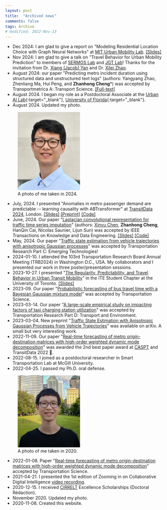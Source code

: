 ```yaml
---
layout: post
title:  "Archived news"
comments: false
tags: Archive
# modified: 2022-Nov-13
---
```

- Dec 2024: I am glad to give a report on "Modeling Residential Location Choice with Graph Neural Networks" at [MIT Urban Mobility Lab](https://mobility.mit.edu/). [[Slides]](assets/files/MIT_SRB2024.pdf)
- Nov 2024: I am glad to give a talk on "Travel Behavior for Urban Mobility Prediction" to members of [SERMOS Lab](https://faculty.eng.ufl.edu/sermos-lab/) and [JGT Lab](https://jacobyan0.github.io/)! Thanks for the invitation from Dr. [Xiang (Jacob) Yan](https://www.essie.ufl.edu/people/name/xiang-yan/) and Dr. [Xilei Zhao](https://www.essie.ufl.edu/people/name/xilei-zhao/).
- August 2024: our paper "Predicting metro incident duration using structured data and unstructured text logs" (authors: Yangyang Zhao, Zhenliang Ma, Hui Peng, and **Zhanhong Cheng***) was accepted by Transportmetrica A: Transport Science. [[Full-text]](https://www.tandfonline.com/eprint/QAP27QXBCA9AZAPHSAUI/full?target=10.1080/23249935.2024.2396951)
- August 2024. I began my role as a Postdoctoral Associate at the [Urban AI Lab](http://urbanailab.com/){:target="_blank"}, [University of Florida](https://www.ufl.edu/){:target="_blank"}.
- August 2024. Updated my photo.

<figure class="right">
  <img src="/assets/images/zhanhong.cheng-24.jpg" width="200" alt="My portrait 2024"/>
  <figcaption>A photo of me taken in 2024. </figcaption>
</figure>

- July, 2024. I presented "Anomalies in metro passenger demand are predictable -- learning causality with ABTransformer" at [TransitData 2024](https://www.ucl.ac.uk/civil-environmental-geomatic-engineering/research/transit-data-2024-9th-international-workshop-and-symposium-research-and-applications-use), London. [[Slides]](assets\files\TransitData-24_ABTransformer.pdf) [[Preprint]](https://papers.ssrn.com/sol3/papers.cfm?abstract_id=4915558) [[Code]](https://github.com/chengzhanhong/abnormal_metro_demand_predictable)
- June, 2024. Our paper "[Laplacian convolutional representation for traffic time series imputation](https://doi.org/10.1109/TKDE.2024.3419698)" (authors: [Xinyu Chen](https://xinychen.github.io/), **Zhanhong Cheng**, HanQin Cai, Nicolas Saunier, Lijun Sun) was accepted by IEEE Transactions on Knowledge and Data Engineering. [[Slides]](https://xinychen.github.io/slides/LCR24.pdf) [[Code]](https://github.com/xinychen/LCR)
- May, 2024. Our paper "[Traffic state estimation from vehicle trajectories with anisotropic Gaussian processes](https://www.sciencedirect.com/science/article/pii/S0968090X24001670)" was accepted by Transportation Research Part C: Emerging Technologies!
- 2024-01-10. I attended the 103rd Transportation Research Board Annual Meeting (TRB2024) in Washington D.C., USA. My collaborators and I presented our work in three poster/presentation sessions.
- 2023-10-27. I presented "[The Regularity, Predictability, and Travel Behavior in Urban Transit Mobility](https://www.linkedin.com/posts/ut-ite_join-us-on-friday-for-our-weekly-seminar-activity-7122355073422163968-mfNQ/)" in the ITE Student Chapter at the University of Toronto. [[Slides]](assets\files\UT-ite-urban-transit-mobility.pdf)
- 2023-09. Our paper "[Probabilistic forecasting of bus travel time with a Bayesian Gaussian mixture model](https://arxiv.org/abs/2206.06915)" was accepted by Transportation Science.
- 2023-03-14. Our paper "[A large-scale empirical study on impacting factors of taxi charging station utilization](https://doi.org/10.1016/j.trd.2023.103687)" was accepted by Transportation Research Part D: Transport and Environment.
- 2023-03-04. New preprint "[Traffic State Estimation with Anisotropic Gaussian Processes from Vehicle Trajectories](https://arxiv.org/abs/2303.02311)" was available on arXiv. A small but very interesting work.
- 2022-11-09. Our paper "[Real-time forecasting of metro origin-destination matrices with high-order weighted dynamic mode decomposition](https://doi.org/10.1287/trsc.2022.1128)" was awarded the 2nd best paper award at [CASPT](http://www.caspt.org/) and TransitData 2022 🏅.
- 2022-08-15. I joined as a postdoctoral researcher in Smart Transportation Lab at McGill University.
- 2022-04-25. I passed my Ph.D. oral defense.

<figure class="right">
  <img src="/assets/images/zhanhong.cheng-20.jpg" width="200" alt="My portrait 2020"/>
  <figcaption>A photo of me taken in 2020.</figcaption>
</figure>

- 2022-01-08. Paper "[Real-time forecasting of metro origin-destination matrices with high-order weighted dynamic mode decomposition](https://doi.org/10.1287/trsc.2022.1128)" accepted by Transportation Science.
- 2021-04-21. I presented the 1st edition of Zooming in on Collaborative Digital Intelligence [video recording](https://youtu.be/xLuYrb_mmdM).
- 2020-12-15. I received [CIRRELT](https://www.cirrelt.ca/) Excellence Scholarships (Doctoral Rédaction).
- November 2020. Updated my photo.
- 2020-11-08. Created this website.